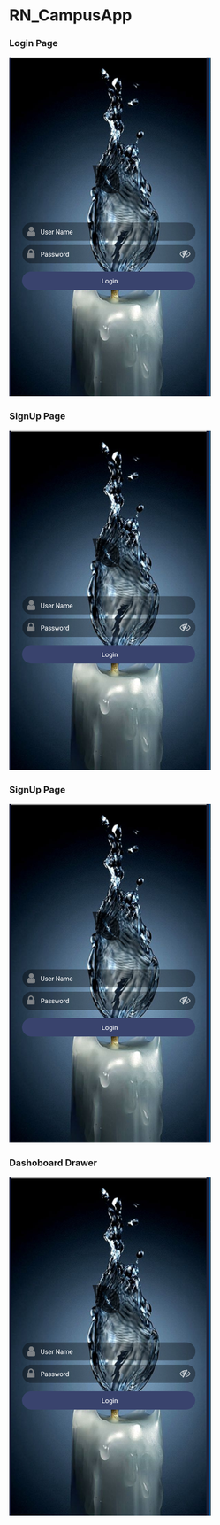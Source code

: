 # RN_CampusApp


### Login Page  
![alt text][logo]

[logo]: https://github.com/HMUsama/RN_CampusApp/blob/master/assets/Login.PNG "Logo Title Text 2"

### SignUp Page  
![alt text][logo]

[logo]: assets\Login1.PNG "Login"

### SignUp Page  
![alt text][logo]

[logo]: F:\Native\CampusApp\assets\signup.PNG " SignUp"

### Dashoboard Drawer  
![alt text][logo]

[logo]: F:\Native\CampusApp\assets\Drawer.PNG " SignUp"